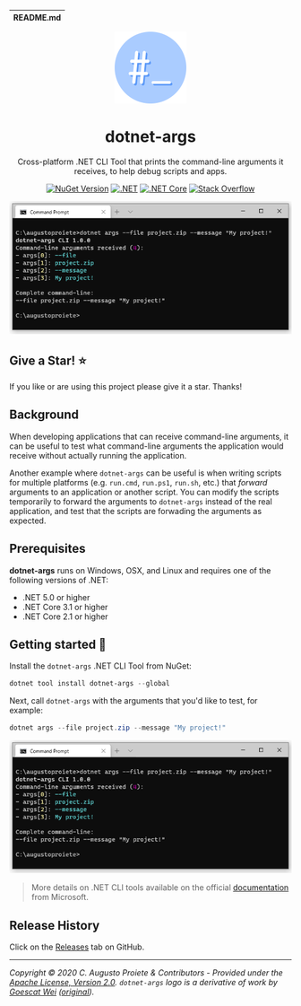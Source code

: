 | README.md |
|:---|

<div align="center">

![dotnet-args](asset/dotnet-args-logo.png)

</div>

<h1 align="center">dotnet-args</h1>
<div align="center">

 Cross-platform .NET CLI Tool that prints the command-line arguments it receives, to help debug scripts and apps.

[![NuGet Version](http://img.shields.io/nuget/v/dotnet-args.svg?style=flat-square)](https://www.nuget.org/packages/dotnet-args/) [![.NET](https://img.shields.io/badge/.NET%20-%3E%3D%205.0-informational)](https://dotnet.microsoft.com/download) [![.NET Core](https://img.shields.io/badge/.NET%20Core-%3E%3D%202.1-informational)](https://dotnet.microsoft.com/download) [![Stack Overflow](https://img.shields.io/badge/stack%20overflow-dotnet--tool-orange.svg?style=flat-square)](http://stackoverflow.com/questions/tagged/dotnet-tool)

![Screenshot of dotnet-args in action](asset/dotnet-args-screenshot.png)

</div>

## Give a Star! :star:

If you like or are using this project please give it a star. Thanks!

## Background

When developing applications that can receive command-line arguments, it can be useful to test what command-line arguments the application would receive without actually running the application.

Another example where `dotnet-args` can be useful is when writing scripts for multiple platforms (e.g. `run.cmd`, `run.ps1`, `run.sh`, etc.) that _forward_ arguments to an application or another script. You can modify the scripts temporarily to forward the arguments to `dotnet-args` instead of the real application, and test that the scripts are forwading the arguments as expected.

## Prerequisites

**dotnet-args** runs on Windows, OSX, and Linux and requires one of the following versions of .NET:
- .NET 5.0 or higher
- .NET Core 3.1 or higher
- .NET Core 2.1 or higher

## Getting started :rocket:

Install the `dotnet-args` .NET CLI Tool from NuGet:

```powershell
dotnet tool install dotnet-args --global
```

Next, call `dotnet-args` with the arguments that you'd like to test, for example:

```powershell
dotnet args --file project.zip --message "My project!"
```

![Screenshot of dotnet-args in action](asset/dotnet-args-screenshot.png)

> More details on .NET CLI tools available on the official [documentation](https://docs.microsoft.com/en-us/dotnet/core/tools/global-tools) from Microsoft.

## Release History

Click on the [Releases](https://github.com/augustoproiete/dotnet-args/releases) tab on GitHub.

---

_Copyright &copy; 2020 C. Augusto Proiete & Contributors - Provided under the [Apache License, Version 2.0](LICENSE). `dotnet-args` logo is a derivative of work by [Goescat Wei](https://www.iconfinder.com/goescat) ([original](https://www.iconfinder.com/icons/3246759/cli_command_root_software_terminal_icon))._
